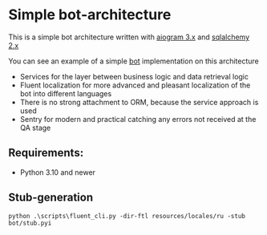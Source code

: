 # Simple bot-architecture

This is a simple bot architecture written with [aiogram 3.x](https://github.com/aiogram/aiogram) and [sqlalchemy 2.x](https://docs.sqlalchemy.org/en/20/orm/)

You can see an example of a simple [bot](https://github.com/0xSecure/telegram-bot-template) implementation on this architecture 

* Services for the layer between business logic and data retrieval logic
* Fluent localization for more advanced and pleasant localization of the bot into different languages
* There is no strong attachment to ORM, because the service approach is used
* Sentry for modern and practical catching any errors not received at the QA stage

## Requirements:
* Python 3.10 and newer

## Stub-generation
```python .\scripts\fluent_cli.py -dir-ftl resources/locales/ru -stub bot/stub.pyi```